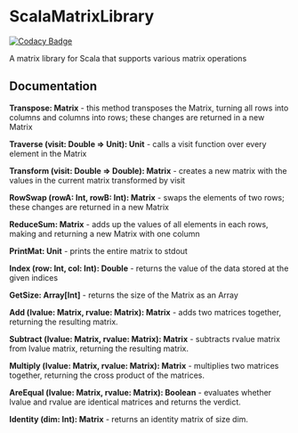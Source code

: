 # ScalaMatrixLibrary

[![Codacy Badge](https://api.codacy.com/project/badge/Grade/c73fbc3c518b4bd1a31efaf6ca9ec18b)](https://app.codacy.com/app/mengistristen/ScalaMatrixLibrary?utm_source=github.com&utm_medium=referral&utm_content=JustinBoehnen/ScalaMatrixLibrary&utm_campaign=Badge_Grade_Dashboard)

A matrix library for Scala that supports various matrix operations

## Documentation

**Transpose: Matrix** - this method transposes the Matrix, turning all rows into columns and columns into rows; these changes are returned in a new Matrix

**Traverse (visit: Double => Unit): Unit** - calls a visit function over every element in the Matrix

**Transform (visit: Double => Double): Matrix** - creates a new matrix with the values in the current matrix transformed by visit

**RowSwap (rowA: Int, rowB: Int): Matrix** - swaps the elements of two rows; these changes are returned in a new Matrix

**ReduceSum: Matrix** - adds up the values of all elements in each rows, making and returning a new Matrix with one column

**PrintMat: Unit** - prints the entire matrix to stdout

**Index (row: Int, col: Int): Double** - returns the value of the data stored at the given indices

**GetSize: Array\[Int]** - returns the size of the Matrix as an Array

**Add (lvalue: Matrix, rvalue: Matrix): Matrix** - adds two matrices together, returning the resulting matrix.

**Subtract (lvalue: Matrix, rvalue: Matrix): Matrix** - subtracts rvalue matrix from lvalue matrix, returning the resulting matrix.

**Multiply (lvalue: Matrix, rvalue: Matrix): Matrix** - multiplies two matrices together, returning the cross product of the matrices.

**AreEqual (lvalue: Matrix, rvalue: Matrix): Boolean** - evaluates whether lvalue and rvalue are identical matrices and returns the verdict.

**Identity (dim: Int): Matrix** - returns an identity matrix of size dim.
